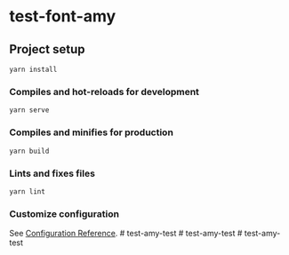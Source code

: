 # test-font-amy

## Project setup
```
yarn install
```

### Compiles and hot-reloads for development
```
yarn serve
```

### Compiles and minifies for production
```
yarn build
```

### Lints and fixes files
```
yarn lint
```

### Customize configuration
See [Configuration Reference](https://cli.vuejs.org/config/).
#   t e s t - a m y - t e s t  
 #   t e s t - a m y - t e s t  
 #   t e s t - a m y - t e s t  
 
